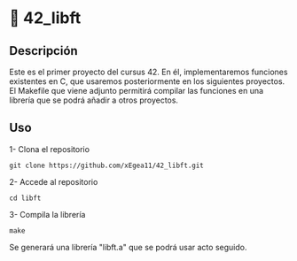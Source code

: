 # 📘 42_libft

## Descripción 

Este es el primer proyecto del cursus 42. En él, implementaremos funciones existentes en C, que usaremos posteriormente en los siguientes proyectos. 
El Makefile que viene adjunto permitirá compilar las funciones en una librería que se podrá añadir a otros proyectos.

## Uso

1- Clona el repositorio 

```git clone https://github.com/xEgea11/42_libft.git```

2- Accede al repositorio 

```cd libft```

3- Compila la librería

```make```

Se generará una librería "libft.a" que se podrá usar acto seguido. 
